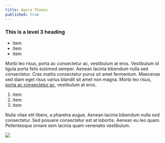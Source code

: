 ```yaml
---
title: Agora Themes
published: true
---
```


### This is a level 3 heading

- item
- item
- item

Morbi leo risus, porta ac consectetur ac, vestibulum at eros. Vestibulum id ligula porta felis euismod semper. Aenean lacinia bibendum nulla sed consectetur. Cras mattis consectetur purus sit amet fermentum. Maecenas sed diam eget risus varius blandit sit amet non magna. Morbi leo risus, [porta ac consectetur ac](http://michaelschindhelm.com/), vestibulum at eros. 

1. item
2. item
3. item

Nulla vitae elit libero, a pharetra augue. Aenean lacinia bibendum nulla sed consectetur. Sed posuere consectetur est at lobortis. Aenean eu leo quam. Pellentesque ornare sem lacinia quam venenatis vestibulum.

![](http://michaelschindhelm.com/lavapolis-media/kitten.jpg)
